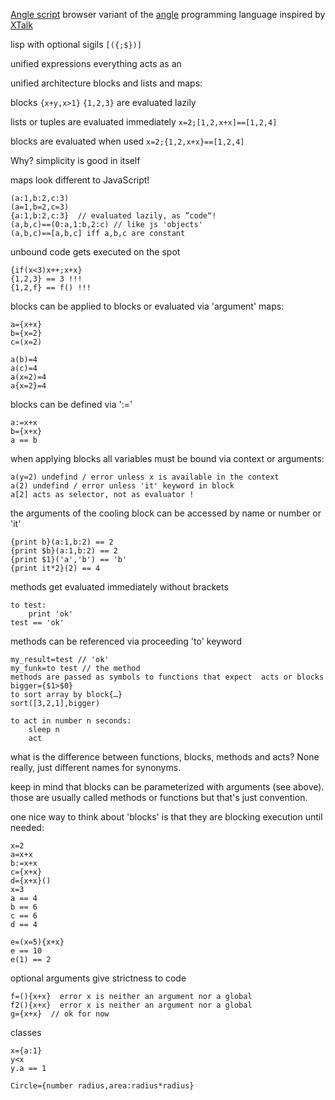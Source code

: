 [Angle script](https://github.com/pannous/angle.js)  browser variant of the [angle](https://github.com/pannous/angle) programming language inspired by [XTalk](https://en.wikipedia.org/wiki/XTalk)

lisp with optional sigils `[({;$})]`

unified expressions
everything acts as an

unified architecture blocks and lists and maps:

blocks `{x+y,x>1}` `{1,2,3}` are evaluated lazily

lists or tuples are evaluated immediately `x=2;[1,2,x+x]==[1,2,4]`

blocks are evaluated when used  `x=2;{1,2,x+x}==[1,2,4]`

Why? simplicity is good in itself

maps look different to JavaScript!
```
(a:1,b:2,c:3)
(a=1,b=2,c=3)
{a:1,b:2,c:3}  // evaluated lazily, as ”code“!
(a,b,c)==(0:a,1:b,2:c) // like js 'objects'
(a,b,c)==[a,b,c] iff a,b,c are constant
```
unbound code gets executed on the spot
```
{if(x<3)x++;x+x}
{1,2,3} == 3 !!!
{1,2,f} == f() !!!
```
blocks can be applied to blocks or evaluated via 'argument' maps:
```
a={x+x}
b={x=2}
c=(x=2)

a(b)=4
a(c)=4
a(x=2)=4
a{x=2}=4
```
blocks can be defined via ':='
```
a:=x+x
b={x+x}
a == b
```
when applying blocks all variables must be bound via context or arguments:
```
a(y=2) undefind / error unless x is available in the context
a(2) undefind / error unless 'it' keyword in block
a[2] acts as selector, not as evaluator !
```

the arguments of the cooling block can be accessed by name or number or 'it'
```
{print b}(a:1,b:2) == 2
{print $b}(a:1,b:2) == 2
{print $1}('a','b') == 'b'
{print it*2}(2) == 4
```

methods get evaluated immediately without brackets
```
to test:
    print 'ok'
test == 'ok'
```

methods can be referenced via proceeding 'to' keyword
```
my_result=test // 'ok'
my_funk=to test // the method
methods are passed as symbols to functions that expect  acts or blocks
bigger={$1>$0}
to sort array by block{…}
sort([3,2,1],bigger)
```

```
to act in number n seconds:
    sleep n
    act
```

what is the difference between functions, blocks, methods and acts? None really, just different names for synonyms.

keep in mind that blocks can be parameterized with arguments (see above). those are usually called methods or functions but that's just convention.

one nice way to think about 'blocks' is that they are blocking execution until needed:
```
x=2
a=x+x
b:=x+x
c={x+x}
d={x+x}()
x=3
a == 4
b == 6
c == 6
d == 4
```

```
e=(x=5){x+x}
e == 10
e(1) == 2
```
optional arguments give strictness to code
```
f=(){x+x}  error x is neither an argument nor a global
f2(){x+x}  error x is neither an argument nor a global
g={x+x}  // ok for now
```
classes
```
x={a:1}
y<x
y.a == 1

Circle={number radius,area:radius*radius}

```

